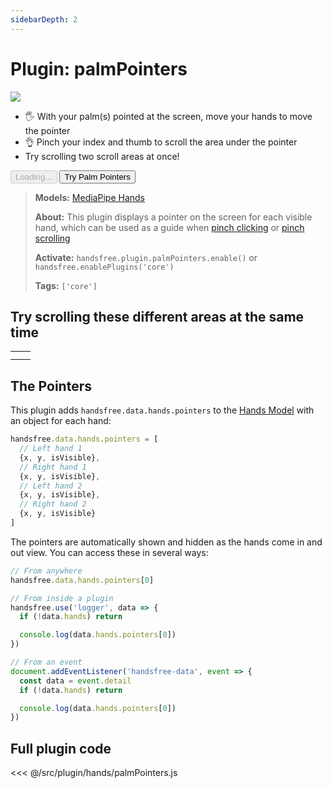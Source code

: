 ```yaml
---
sidebarDepth: 2
---
```

# Plugin: palmPointers

<Window>
  <div class="row">
    <div class="col-6"><img src="https://media4.giphy.com/media/IHcXdVDrnpVnZqwq4z/giphy.gif"></div>
    <div class="col-6">
      <ul>
        <li>🖐 With your palm(s) pointed at the screen, move your hands to move the pointer</li>
        <li>👌 Pinch your index and thumb to scroll the area under the pointer</li>
        <li>Try scrolling two scroll areas at once!</li>
      </ul>
      <HandsfreeToggle class="full-width handsfree-hide-when-started-without-hands" text-off="Try Palm Pointers" text-on="Stop Palm Pointers" :opts="demoOpts" />
      <button class="handsfree-show-when-started-without-hands handsfree-show-when-loading" disabled><Fa-Spinner spin /> Loading...</button>
      <button class="handsfree-show-when-started-without-hands handsfree-hide-when-loading" @click="startDemo"><Fa-Video /> Try Palm Pointers</button>
    </div>
  </div>
</Window>

> **Models:** [MediaPipe Hands](/ref/model/hands/)
>
> **About:** This plugin displays a pointer on the screen for each visible hand, which can be used as a guide when [pinch clicking](/ref/plugin/pinchClick/) or [pinch scrolling](/ref/plugin/pinchScroll/)
>
> **Activate:** `handsfree.plugin.palmPointers.enable()` or `handsfree.enablePlugins('core')`
>
> **Tags:** `['core']`

## Try scrolling these different areas at the same time
<table class="multi-hand-scrollers">
  <tr>
    <td><div><div></div></div></td>
    <td><div><div></div></div></td>
  </tr>
  <tr>
    <td><div><div></div></div></td>
    <td><div><div></div></div></td>
  </tr>
</table>

## The Pointers

This plugin adds `handsfree.data.hands.pointers` to the [Hands Model](/ref/model/hands/) with an object for each hand:

```js
handsfree.data.hands.pointers = [
  // Left hand 1
  {x, y, isVisible},
  // Right hand 1
  {x, y, isVisible},
  // Left hand 2
  {x, y, isVisible},
  // Right hand 2
  {x, y, isVisible}
]
```

The pointers are automatically shown and hidden as the hands come in and out view. You can access these in several ways:

```js
// From anywhere
handsfree.data.hands.pointers[0]

// From inside a plugin
handsfree.use('logger', data => {
  if (!data.hands) return

  console.log(data.hands.pointers[0])
})

// From an event
document.addEventListener('handsfree-data', event => {
  const data = event.detail
  if (!data.hands) return

  console.log(data.hands.pointers[0])
})
```

## Full plugin code

<<< @/src/plugin/hands/palmPointers.js


<!-- Code -->
<script>
export default {
  data () {
    return {
      demoOpts: {
        weboji: false,
        hands: true,
        facemesh: false,
        pose: false,
        holistic: false,
        handpose: false,

        plugin: {
          palmPointers: {enabled: true},
          pinchScroll: {enabled: true}
        }
      }
    }
  },

  methods: {
    /**
     * Start the page with our preset options
     */
    startDemo () {
      this.$root.handsfree.update(this.demoOpts)
    }
  }
}
</script>
